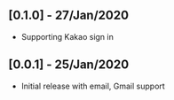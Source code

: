 ## [0.1.0] - 27/Jan/2020

- Supporting Kakao sign in

## [0.0.1] - 25/Jan/2020

- Initial release with email, Gmail support

